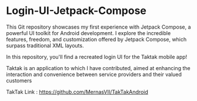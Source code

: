 # Login-UI-Jetpack-Compose
This Git repository showcases my first experience with Jetpack Compose, a powerful UI toolkit for Android development. I explore the incredible features, freedom, and customization offered by Jetpack Compose, which surpass traditional XML layouts.

In this repository, you'll find a recreated login UI for the Taktak mobile app!

Taktak is an application to which I have contributed, aimed at enhancing the interaction and convenience between service providers and their valued customers

TakTak Link : https://github.com/MernasVII/TakTakAndroid
